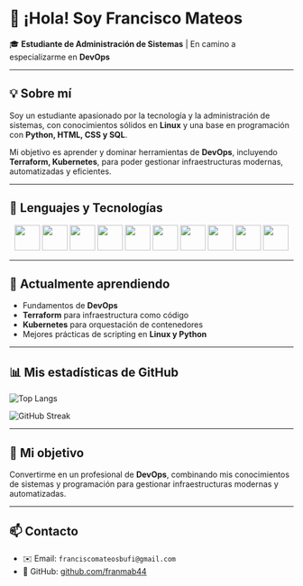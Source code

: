 # 👋 ¡Hola! Soy Francisco Mateos  
🎓 **Estudiante de Administración de Sistemas** | En camino a especializarme en **DevOps**

---

## 💡 Sobre mí
Soy un estudiante apasionado por la tecnología y la administración de sistemas, con conocimientos sólidos en **Linux** y una base en programación con **Python, HTML, CSS y SQL**.  

Mi objetivo es aprender y dominar herramientas de **DevOps**, incluyendo **Terraform, Kubernetes**, para poder gestionar infraestructuras modernas, automatizadas y eficientes.

---

## 🧠 Lenguajes y Tecnologías

<p align="center">
  <img src="https://cdn.jsdelivr.net/gh/devicons/devicon/icons/python/python-original.svg" width="45" height="45"/>
  <img src="https://cdn.jsdelivr.net/gh/devicons/devicon/icons/html5/html5-original.svg" width="45" height="45"/>
  <img src="https://cdn.jsdelivr.net/gh/devicons/devicon/icons/css3/css3-original.svg" width="45" height="45"/>
  <img src="https://cdn.jsdelivr.net/gh/devicons/devicon/icons/mysql/mysql-original.svg" width="45" height="45"/>
  <img src="https://cdn.jsdelivr.net/gh/devicons/devicon/icons/php/php-original.svg" width="45" height="45"/>
  <img src="https://cdn.jsdelivr.net/gh/devicons/devicon/icons/bash/bash-original.svg" width="45" height="45"/>
  <img src="https://cdn.jsdelivr.net/gh/devicons/devicon/icons/linux/linux-original.svg" width="45" height="45"/>
  <img src="https://cdn.jsdelivr.net/gh/devicons/devicon/icons/git/git-original.svg" width="45" height="45"/>
  <img src="https://cdn.jsdelivr.net/gh/devicons/devicon/icons/kubernetes/kubernetes-plain.svg" width="45" height="45"/>
  <img src="https://cdn.jsdelivr.net/gh/devicons/devicon/icons/terraform/terraform-original.svg" width="45" height="45"/>
</p>

---

## 📘 Actualmente aprendiendo
- Fundamentos de **DevOps**  
- **Terraform** para infraestructura como código  
- **Kubernetes** para orquestación de contenedores  
- Mejores prácticas de scripting en **Linux y Python**

---

## 📊 Mis estadísticas de GitHub

![Top Langs](https://github-readme-stats.vercel.app/api/top-langs/?username=franmab44&layout=compact&theme=tokyonight)

![GitHub Streak](https://streak-stats.demolab.com?user=franmab44&theme=tokyonight&hide_border=true)

---

## 🎯 Mi objetivo
Convertirme en un profesional de **DevOps**, combinando mis conocimientos de sistemas y programación para gestionar infraestructuras modernas y automatizadas.

---

## 📫 Contacto
- ✉️ Email: `franciscomateosbufi@gmail.com`  
- 🐙 GitHub: [github.com/franmab44](https://github.com/franmab44)
